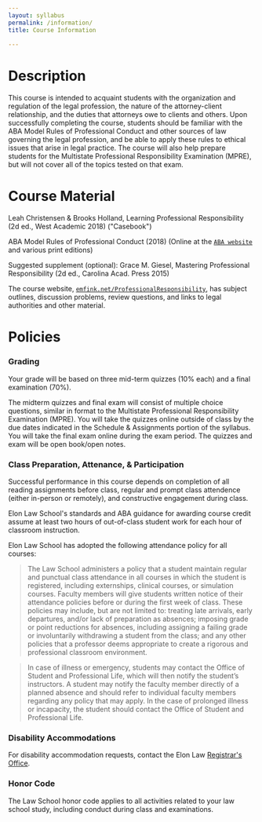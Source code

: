 ```yaml
---
layout: syllabus
permalink: /information/
title: Course Information 
  
---
```


# Description

This course is intended to acquaint students with the organization and regulation of the legal profession, the nature of the attorney-client relationship, and the duties that attorneys owe to clients and others. Upon successfully completing the course, students should be familiar with the ABA Model Rules of Professional Conduct and other sources of law governing the legal profession, and be able to apply these rules to ethical issues that arise in legal practice. The course will also help prepare students for the Multistate Professional Responsibility Examination (MPRE), but will not cover all of the topics tested on that exam.

# Course Material

Leah Christensen & Brooks Holland, Learning Professional Responsibility (2d ed., West Academic 2018) ("Casebook")

ABA Model Rules of Professional Conduct (2018) (Online at the [`ABA website`](https://www.americanbar.org/groups/professional_responsibility/publications/model_rules_of_professional_conduct/model_rules_of_professional_conduct_table_of_contents.html) and various print editions)

Suggested supplement (optional): Grace M. Giesel, Mastering Professional Responsibility (2d ed., Carolina Acad. Press 2015)

The course website, [`emfink.net/ProfessionalResponsibility`](https://www.emfink.net/ProfessionalResponsibility/), has subject outlines, discussion problems, review questions, and links to legal authorities and other material. 

# Policies

### Grading

Your grade will be based on three mid-term quizzes (10% each) and a final examination (70%).

The midterm quizzes and final exam will consist of multiple choice questions, similar in format to the Multistate Professional Responsibility Examination (MPRE). You will take the quizzes online outside of class by the due dates indicated in the Schedule & Assignments portion of the syllabus. You will take the final exam online during the exam period. The quizzes and exam will be open book/open notes.

### Class Preparation, Attenance, & Participation 

Successful performance in this course depends on completion of all reading assignments before class, regular and prompt class attendence (either in-person or remotely), and constructive engagement during class. 

Elon Law School's standards and ABA guidance for awarding course credit assume at least two hours of out-of-class student work for each hour of classroom instruction. 

Elon Law School has adopted the following attendance policy for all courses:

> The Law School administers a policy that a student maintain regular and punctual class attendance in all courses in which the student is registered, including externships, clinical courses, or simulation courses. Faculty members will give students written notice of their attendance policies before or during the first week of class. These policies may include, but are not limited to: treating late arrivals, early departures, and/or lack of preparation as absences; imposing grade or point reductions for absences, including assigning a failing grade or involuntarily withdrawing a student from the class; and any other policies that a professor deems appropriate to create a rigorous and professional classroom environment.

> In case of illness or emergency, students may contact the Office of Student and Professional Life, which will then notify the student’s instructors. A student may notify the faculty member directly of a planned absence and should refer to individual faculty members regarding any policy that may apply. In the case of prolonged illness or incapacity, the student should contact the Office of Student and Professional Life.

### Disability Accommodations

For disability accommodation requests, contact the Elon Law [Registrar's Office](https://www.elon.edu/e/law/academics/registrar-office/index.html).

### Honor Code

The Law School honor code applies to all activities related to your law school study, including conduct during class and examinations.